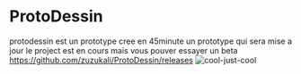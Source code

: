 # ProtoDessin
protodessin est un prototype cree en 45minute un prototype qui sera mise a jour le project est en cours mais vous pouver essayer un beta
https://github.com/zuzukali/ProtoDessin/releases
![cool-just-cool](https://user-images.githubusercontent.com/103854198/166107757-90d03f11-a4a9-4fbe-bda5-bbe253955c85.gif)

